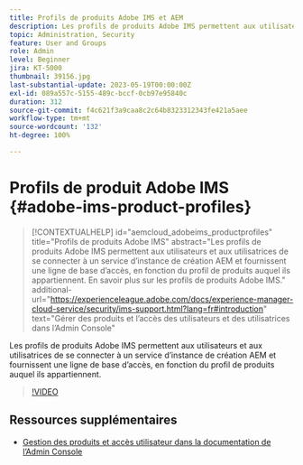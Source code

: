 ```yaml
---
title: Profils de produits Adobe IMS et AEM
description: Les profils de produits Adobe IMS permettent aux utilisateurs et aux utilisatrices de se connecter à un service d’instance de création AEM et fournissent une ligne de base d’accès, en fonction du profil de produits auquel ils appartiennent.
topic: Administration, Security
feature: User and Groups
role: Admin
level: Beginner
jira: KT-5000
thumbnail: 39156.jpg
last-substantial-update: 2023-05-19T00:00:00Z
exl-id: 089a557c-5155-489c-bccf-0cb97e95840c
duration: 312
source-git-commit: f4c621f3a9caa8c2c64b8323312343fe421a5aee
workflow-type: tm+mt
source-wordcount: '132'
ht-degree: 100%

---
```


# Profils de produit Adobe IMS {#adobe-ims-product-profiles}

>[!CONTEXTUALHELP]
>id="aemcloud_adobeims_productprofiles"
>title="Profils de produits Adobe IMS"
>abstract="Les profils de produits Adobe IMS permettent aux utilisateurs et aux utilisatrices de se connecter à un service d’instance de création AEM et fournissent une ligne de base d’accès, en fonction du profil de produits auquel ils appartiennent. En savoir plus sur les profils de produits Adobe IMS."
>additional-url="https://experienceleague.adobe.com/docs/experience-manager-cloud-service/security/ims-support.html?lang=fr#introduction" text="Gérer des produits et l’accès des utilisateurs et des utilisatrices dans l’Admin Console"

Les profils de produits Adobe IMS permettent aux utilisateurs et aux utilisatrices de se connecter à un service d’instance de création AEM et fournissent une ligne de base d’accès, en fonction du profil de produits auquel ils appartiennent.

>[!VIDEO](https://video.tv.adobe.com/v/39156?quality=12&learn=on)

## Ressources supplémentaires

+ [Gestion des produits et accès utilisateur dans la documentation de l’Admin Console](https://experienceleague.adobe.com/docs/experience-manager-cloud-service/security/ims-support.html?lang=fr#managing-products-and-user-access-in-admin-console)
